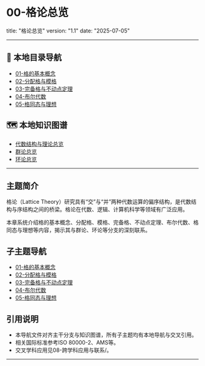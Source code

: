 # 00-格论总览

title: "格论总览"
version: "1.1"
date: "2025-07-05"

---

## 📁 本地目录导航

- [01-格的基本概念](./01-格的基本概念.md)
- [02-分配格与模格](./02-分配格与模格.md)
- [03-完备格与不动点定理](./03-完备格与不动点定理.md)
- [04-布尔代数](./04-布尔代数.md)
- [05-格同态与理想](./05-格同态与理想.md)

## 🗺️ 本地知识图谱

- [代数结构与理论总览](../00-代数结构与理论总览.md)
- [群论总览](../02-群论/00-群论总览.md)
- [环论总览](../03-环论/00-环论总览.md)

---

## 主题简介

格论（Lattice Theory）研究具有“交”与“并”两种代数运算的偏序结构，是代数结构与序结构之间的桥梁。格论在代数、逻辑、计算机科学等领域有广泛应用。

本章系统介绍格的基本概念、分配格、模格、完备格、不动点定理、布尔代数、格同态与理想等内容，揭示其与群论、环论等分支的深刻联系。

## 子主题导航

- [01-格的基本概念](./01-格的基本概念.md)
- [02-分配格与模格](./02-分配格与模格.md)
- [03-完备格与不动点定理](./03-完备格与不动点定理.md)
- [04-布尔代数](./04-布尔代数.md)
- [05-格同态与理想](./05-格同态与理想.md)

## 引用说明

- 本导航文件对齐主干分支与知识图谱，所有子主题均有本地导航与交叉引用。
- 相关国际标准参考ISO 80000-2、AMS等。
- 交叉学科应用见08-跨学科应用与联系/。

---
